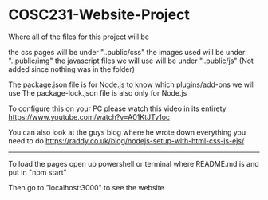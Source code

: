 # COSC231-Website-Project
Where all of the files for this project will be

the css pages will be under "..public/css"
the images used will be under "..public/img"
the javascript files we will use will be under "..public/js" (Not added since nothing was in the folder)

The package.json file is for Node.js to know which plugins/add-ons we will use
The package-lock.json file is also only for Node.js


To configure this on your PC please watch this video in its entirety
      https://www.youtube.com/watch?v=A01KtJTv1oc 



You can also look at the guys blog where he wrote down everything you need to do
    https://raddy.co.uk/blog/nodejs-setup-with-html-css-js-ejs/


*********************************************************************
To load the pages open up powershell or terminal where README.md is and put in "npm start"

Then go to "localhost:3000" to see the website
